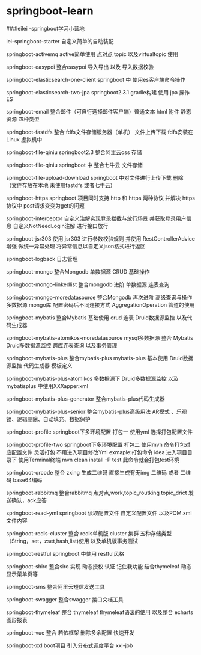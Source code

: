 # springboot-learn
###leilei -springboot学习小营地

lei-springboot-starter 自定义简单的自动装配

springboot-activemq active简单使用 点对点 topic 以及virtualtopic 使用

springboot-easypoi  整合easypoi 导入导出 以及 导入数据校验

springboot-elasticsearch-one-client springboot 中 使用es客户端命令操作

springboot-elasticsearch-two-jpa springboot2.3.1 gradle构建  使用 jpa 操作ES

springboot-email   整合邮件（可自行选择邮件客户端）普通文本 html  附件 静态资源 四种类型

springboot-fastdfs 整合 fdfs文件存储服务器（单机） 文件上传下载 fdfs安装在Linux 虚拟机中

springboot-file-qiniu springboot2.3 整合阿里云oss 存储

springboot-file-qiniu springboot 中 整合七牛云 文件存储 

springboot-file-upload-download springboot 中对文件进行上传下载 删除 （文件存放在本地 未使用fastdfs 或者七牛云）

springboot-https springboot 项目同时支持 http 和 https 两种协议 并解决 https协议中 post请求变变为get的问题

springboot-interceptor  自定义注解实现登录拦截与放行场景 并获取登录用户信息 自定义NotNeedLogin注解 进行接口放行

springboot-jsr303 使用 jsr303 进行参数校验规则 并使用 RestControllerAdvice增强 做统一异常处理 将异常信息以自定义json格式进行返回

springboot-logback 日志管理

springboot-mongo 整合Mongodb  单数据源 CRUD 基础操作

springboot-mongo-linkedlist 整合mongodb 进阶 单数据源 连表查询 

springboot-mongo-moredatasource 整合Mongodb 再次进阶 高级查询与操作  多数据源 mongo库 配置密码后不同连接方式 AggregationOperation 管道的使用

springboot-mybatis 整合Mybatis  基础使用 crud 连表 Druid数据源监控 以及代码生成器

springboot-mybatis-atomikos-moredatasource mysql多数据源 整合 Mybatis Druid多数据源监控 跨库连表查询 以及事务管理

springboot-mybatis-plus 整合mybatis-plus mybatis-plus 基本使用 Druid数据源监控 代码生成器 模板定义

springboot-mybatis-plus-atomikos 多数据源下 Druid多数据源监控 以及mybatisplus 中使用XXXapper.xml 

springboot-mybatis-plus-generator 整合mybatis-plus代码生成器

springboot-mybatis-plus-senior 整合mybatis-plus高级用法 AR模式 、乐观锁、逻辑删除、自动填充、数据保护

springboot-profile springboot下多环境配置 打包一 使用yml 选择打包配置文件

springboot-profile-two springboot下多环境配置 打包二 使用mvn 命令打包对应配置文件 灵活打包 不用进入项目修改Yml   exmaple:打包命令 idea 进入项目目录下 使用Terminal终端   mvn clean install -P test  此命令就会打包test环境

springboot-qrcode 整合 zxing 生成二维码 直接生成有无img 二维码 或者 二维码 base64编码

springboot-rabbitmq 整合rabbitmq 点对点,work,topic_routking topic_drict 发送确认，ack应答

springboot-read-yml springboot 读取配置文件 自定义配置文件 以及POM.xml 文件内容

springboot-redis-cluster 整合 redis单机版 cluster 集群 五种存储类型 （String，set，zset,hash,list)使用 以及单机版事务测试

springboot-restful springboot 中使用 restful风格

springboot-shiro 整合siro 实现 动态授权 认证 记住我功能 结合thymeleaf 动态显示菜单页等

springboot-sms 整合阿里云短信发送工具

springboot-swagger 整合swagger 接口文档工具

springboot-thymeleaf 整合 thymeleaf  thymeleaf语法的使用 以及整合 echarts 图形报表

springboot-vue 整合 若依框架 删除多余配置 快速开发

springboot-xxl boot项目 引入分布式调度平台 xxl-job
